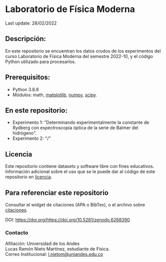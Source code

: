 # Laboratorio de Física Moderna
Last update: 28/02/2022

## Descripción:
En este repositorio se encuentran los datos crudos de los experimentos del curso Laboratorio de Física Moderna del semestre 2022-10, y el código Python utilizado para procesarlos.

## Prerequisitos:
- Python 3.8.8
- Módulos: math, [matplotlib](https://matplotlib.org/stable/users/getting_started/), [numpy](https://numpy.org/install/), [scipy](https://scipy.org/install/).

## En este repositorio:

- Experimento 1: "Determinando experimentalmente la constante de Rydberg con espectroscopía óptica de la serie de Balmer del hidrógeno".
- Experimento 2: "/"

## Licencia
Este repositorio contiene datasets y software libre con fines educativos.
Información adicional sobre el uso que se le puede dar al código de este repositorio en [licencia](https://github.com/Lucas-Nieto/Laboratorio_Fisica_Moderna/blob/main/LICENSE).

## Para referenciar este repositorio

Consultar el widget de citaciones (APA o BibTex), o el archivo sobre [citaciones](https://github.com/Lucas-Nieto/Laboratorio_Fisica_Moderna/blob/main/citation.cff).

DOI: https://doi.org/https://doi.org/10.5281/zenodo.6268390

### Contacto
Afiliación: Universidad de los Andes  
Lucas Ramón Nieto Martínez, estudiante de Física.  
Correo Institucional: l.nietom@uniandes.edu.co
